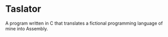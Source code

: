 # Taslator
A program written in C that translates a fictional programming language of mine into Assembly.
